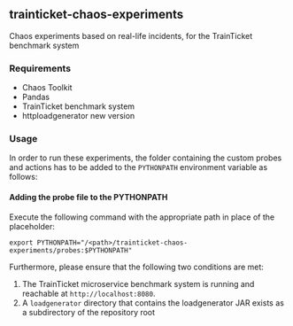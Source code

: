 ## trainticket-chaos-experiments
Chaos experiments based on real-life incidents, for the TrainTicket benchmark system

### Requirements
- Chaos Toolkit
- Pandas
- TrainTicket benchmark system
- httploadgenerator new version 

### Usage
In order to run these experiments, the folder containing the custom probes and actions has to be added to the `PYTHONPATH` environment variable as follows:
#### Adding the probe file to the PYTHONPATH
Execute the following command with the appropriate path in place of the placeholder:
```shell
export PYTHONPATH="/<path>/trainticket-chaos-experiments/probes:$PYTHONPATH"
```
Furthermore, please ensure that the following two conditions are met:
1. The TrainTicket microservice benchmark system is running and reachable at `http://localhost:8080`.
2. A `loadgenerator` directory that contains the loadgenerator JAR exists as a subdirectory of the repository root
